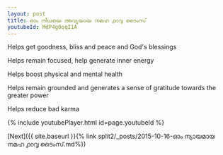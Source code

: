 ```yaml
---
layout: post
title: ഓം നിധയെ അവ്യയായ നമഹ ൧൦൮ ടൈംസ്
youtubeId: MdP4g0oqI1A
---
```

 
 
Helps get goodness, bliss and peace and God's blessings
 
Helps remain focused, help generate inner energy 
 
Helps boost physical and mental health 
 
Helps remain grounded and generates a sense of gratitude towards the greater power 
 
Helps reduce bad karma
 
 
 
 


{% include youtubePlayer.html id=page.youtubeId %}
 
[Next]({{ site.baseurl }}{% link  split2/_posts/2015-10-16-ഓം ന്യായമായ നമഹ ൧൦൮ ടൈംസ്.md%})
 
